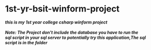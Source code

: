 # 1st-yr-bsit-winform-project
***this is my 1st year college csharp winform project***</br></br>
***Note: The Project don't include the database you have to run the***</br>
***sql script in your sql server to potentially try this application,The sql script is in the folder***
